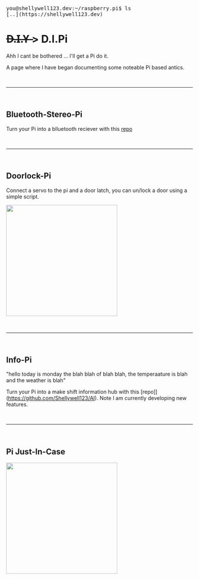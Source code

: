 <pre>
you@shellywell123.dev:~/raspberry.pi$ ls
[..](https://shellywell123.dev)
</pre>

# D̶.̶I̶.̶Y̶ > D.I.Pi
Ahh I cant be bothered ... I'll get a Pi do it.

A page where I have began documenting some noteable Pi based antics.

<br>

<hr />

<br>

## Bluetooth-Stereo-Pi
Turn your Pi into a blluetooth reciever with this [repo](https://github.com/nicokaiser/rpi-audio-receiver)

<br>

<hr />

<br>

## Doorlock-Pi

Connect a servo to the pi and a door latch, you can un/lock a door using a simple script.

<p float="middle">
  <img src="https://shellywell123.dev/assets/door-pi.png" width="300" />
</p>

<br>

<hr />

<br>

## Info-Pi
"hello today is monday the blah blah of blah blah, the temperaature is blah and the weather is blah"

Turn your Pi into a make shift information hub with this [repo]](https://github.com/Shellywell123/AI). Note I am currently developing new features.

<br>

<hr />

<br>

## Pi Just-In-Case

<p float="middle">
  <img src="https://shellywell123.dev/assets/lego-pi.jpeg" width="300" />
</p>
